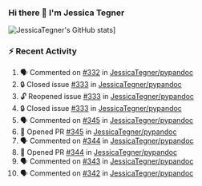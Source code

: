 ### Hi there 👋 I'm Jessica Tegner

![JessicaTegner's GitHub stats](https://github-readme-stats.vercel.app/api?username=jessicategner)]


### :zap: Recent Activity

<!--START_SECTION:activity-->
1. 🗣 Commented on [#332](https://github.com/JessicaTegner/pypandoc/issues/332#issuecomment-1747479442) in [JessicaTegner/pypandoc](https://github.com/JessicaTegner/pypandoc)
2. 🔒 Closed issue [#333](https://github.com/JessicaTegner/pypandoc/issues/333) in [JessicaTegner/pypandoc](https://github.com/JessicaTegner/pypandoc)
3. 🔓 Reopened issue [#333](https://github.com/JessicaTegner/pypandoc/issues/333) in [JessicaTegner/pypandoc](https://github.com/JessicaTegner/pypandoc)
4. 🔒 Closed issue [#333](https://github.com/JessicaTegner/pypandoc/issues/333) in [JessicaTegner/pypandoc](https://github.com/JessicaTegner/pypandoc)
5. 🗣 Commented on [#345](https://github.com/JessicaTegner/pypandoc/pull/345#issuecomment-1747468107) in [JessicaTegner/pypandoc](https://github.com/JessicaTegner/pypandoc)
6. 💪 Opened PR [#345](https://github.com/JessicaTegner/pypandoc/pull/345) in [JessicaTegner/pypandoc](https://github.com/JessicaTegner/pypandoc)
7. 🗣 Commented on [#344](https://github.com/JessicaTegner/pypandoc/pull/344#issuecomment-1747426257) in [JessicaTegner/pypandoc](https://github.com/JessicaTegner/pypandoc)
8. 💪 Opened PR [#344](https://github.com/JessicaTegner/pypandoc/pull/344) in [JessicaTegner/pypandoc](https://github.com/JessicaTegner/pypandoc)
9. 🗣 Commented on [#343](https://github.com/JessicaTegner/pypandoc/issues/343#issuecomment-1747269428) in [JessicaTegner/pypandoc](https://github.com/JessicaTegner/pypandoc)
10. 🗣 Commented on [#342](https://github.com/JessicaTegner/pypandoc/issues/342#issuecomment-1711849604) in [JessicaTegner/pypandoc](https://github.com/JessicaTegner/pypandoc)
<!--END_SECTION:activity-->
